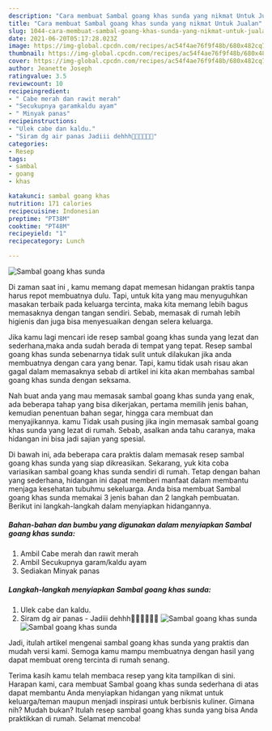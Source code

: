 ```yaml
---
description: "Cara membuat Sambal goang khas sunda yang nikmat Untuk Jualan"
title: "Cara membuat Sambal goang khas sunda yang nikmat Untuk Jualan"
slug: 1044-cara-membuat-sambal-goang-khas-sunda-yang-nikmat-untuk-jualan
date: 2021-06-20T05:17:28.023Z
image: https://img-global.cpcdn.com/recipes/ac54f4ae76f9f48b/680x482cq70/sambal-goang-khas-sunda-foto-resep-utama.jpg
thumbnail: https://img-global.cpcdn.com/recipes/ac54f4ae76f9f48b/680x482cq70/sambal-goang-khas-sunda-foto-resep-utama.jpg
cover: https://img-global.cpcdn.com/recipes/ac54f4ae76f9f48b/680x482cq70/sambal-goang-khas-sunda-foto-resep-utama.jpg
author: Jeanette Joseph
ratingvalue: 3.5
reviewcount: 10
recipeingredient:
- " Cabe merah dan rawit merah"
- "Secukupnya garamkaldu ayam"
- " Minyak panas"
recipeinstructions:
- "Ulek cabe dan kaldu."
- "Siram dg air panas Jadiii dehhh🤗😚🤤🤤🤤🤤"
categories:
- Resep
tags:
- sambal
- goang
- khas

katakunci: sambal goang khas 
nutrition: 171 calories
recipecuisine: Indonesian
preptime: "PT38M"
cooktime: "PT48M"
recipeyield: "1"
recipecategory: Lunch

---
```



![Sambal goang khas sunda](https://img-global.cpcdn.com/recipes/ac54f4ae76f9f48b/680x482cq70/sambal-goang-khas-sunda-foto-resep-utama.jpg)

Di zaman  saat ini , kamu memang dapat memesan hidangan praktis tanpa harus repot membuatnya dulu. Tapi, untuk kita yang mau menyuguhkan masakan terbaik pada keluarga tercinta, maka kita memang lebih bagus memasaknya dengan tangan sendiri. Sebab, memasak di rumah lebih higienis dan juga bisa menyesuaikan dengan selera keluarga.

Jika kamu lagi mencari ide resep sambal goang khas sunda yang lezat dan sederhana,maka anda sudah berada di tempat yang tepat. Resep sambal goang khas sunda  sebenarnya tidak sulit untuk dilakukan jika anda membuatnya dengan cara yang benar. Tapi, kamu tidak usah risau akan gagal dalam memasaknya 
sebab di artikel ini kita akan membahas sambal goang khas sunda dengan seksama.  



Nah buat anda yang mau memasak sambal goang khas sunda yang enak, ada beberapa tahap yang bisa dikerjakan, pertama memilih jenis bahan, kemudian penentuan bahan segar, hingga cara membuat dan menyajikannya. kamu Tidak usah pusing jika ingin memasak sambal goang khas sunda yang lezat di rumah. Sebab, asalkan anda  tahu caranya, maka hidangan ini bisa jadi sajian yang spesial.

Di bawah ini, ada beberapa cara praktis  dalam memasak resep sambal goang khas sunda yang siap dikreasikan. Sekarang, yuk kita coba variasikan sambal goang khas sunda sendiri di rumah. Tetap dengan bahan yang sederhana, hidangan ini dapat memberi manfaat dalam membantu menjaga kesehatan tubuhmu sekeluarga. Anda bisa membuat Sambal goang khas sunda memakai 3 jenis bahan dan 2 langkah pembuatan. Berikut ini langkah-langkah dalam menyiapkan hidangannya.

<!--inarticleads1-->

##### Bahan-bahan dan bumbu yang digunakan dalam menyiapkan Sambal goang khas sunda:

1. Ambil  Cabe merah dan rawit merah
1. Ambil Secukupnya garam/kaldu ayam
1. Sediakan  Minyak panas




<!--inarticleads2-->

##### Langkah-langkah menyiapkan Sambal goang khas sunda:

1. Ulek cabe dan kaldu.
1. Siram dg air panas - Jadiii dehhh🤗😚🤤🤤🤤🤤
<img src="https://img-global.cpcdn.com/steps/93a7908b617d0dfd/160x128cq70/sambal-goang-khas-sunda-langkah-memasak-2-foto.jpg" alt="Sambal goang khas sunda"><img src="https://img-global.cpcdn.com/steps/11359f8440726597/160x128cq70/sambal-goang-khas-sunda-langkah-memasak-2-foto.jpg" alt="Sambal goang khas sunda">



Jadi, itulah artikel mengenai  sambal goang khas sunda  yang praktis dan mudah versi kami. Semoga kamu mampu membuatnya dengan hasil yang dapat membuat oreng tercinta di rumah senang. 

Terima kasih kamu telah membaca resep yang kita tampilkan di sini. Harapan kami, cara membuat  Sambal goang khas sunda sederhana di atas dapat membantu Anda menyiapkan hidangan yang nikmat untuk keluarga/teman maupun menjadi inspirasi untuk berbisnis kuliner. Gimana nih? Mudah bukan? Itulah resep sambal goang khas sunda yang bisa Anda praktikkan di rumah. Selamat mencoba!

